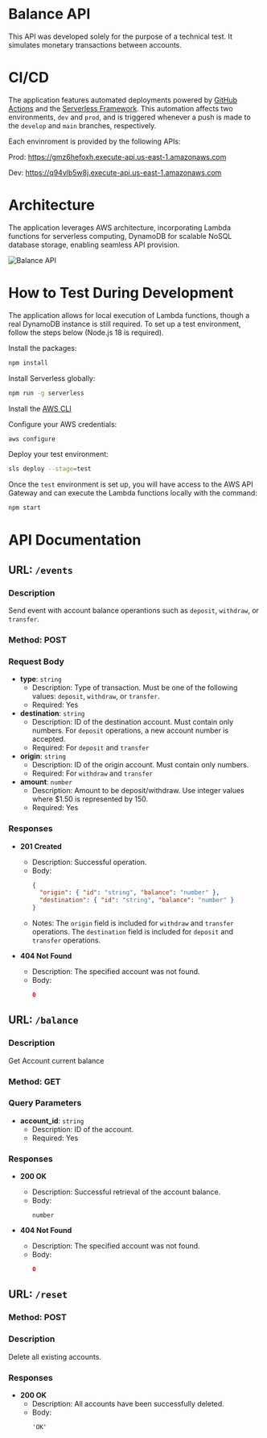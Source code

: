 # Balance API
This API was developed solely for the purpose of a technical test. It simulates monetary transactions between accounts.

# CI/CD
The application features automated deployments powered by [GitHub Actions](https://docs.github.com/pt/actions) and the [Serverless Framework](https://www.serverless.com/). This automation affects two environments, `dev` and `prod`, and is triggered whenever a push is made to the `develop` and `main` branches, respectively.

Each envinroment is provided by the following APIs:

Prod: https://gmz6hefoxh.execute-api.us-east-1.amazonaws.com

Dev: https://q94vlb5w8j.execute-api.us-east-1.amazonaws.com

# Architecture

The application leverages AWS architecture, incorporating Lambda functions for serverless computing, DynamoDB for scalable NoSQL database storage, enabling seamless API provision.

![Balance API](https://github.com/RafaelJuliano/balance-api/assets/67478757/efa04588-c3e8-47dd-988c-fb664d30f9d8)


# How to Test During Development

The application allows for local execution of Lambda functions, though a real DynamoDB instance is still required. To set up a test environment, follow the steps below (Node.js 18 is required).

Install the packages:
```bash
npm install
```

Install Serverless globally:
```bash
npm run -g serverless
```

Install the [AWS CLI](https://docs.aws.amazon.com/cli/latest/userguide/getting-started-install.html)

Configure your AWS credentials:
```bash
aws configure
```

Deploy your test environment:
```bash
sls deploy --stage=test
```

Once the `test` environment is set up, you will have access to the AWS API Gateway and can execute the Lambda functions locally with the command:
```bash
npm start
```

# API Documentation

## URL: `/events`

### Description
Send event with account balance operantions such as `deposit`, `withdraw`, or `transfer`.

### Method: POST

### Request Body

- **type**: `string`
  - Description: Type of transaction. Must be one of the following values: `deposit`, `withdraw`, or `transfer`.
  - Required: Yes
- **destination**: `string`
  - Description: ID of the destination account. Must contain only numbers. For `deposit` operations, a new account number is accepted.
  - Required: For `deposit` and `transfer`
- **origin**: `string`
  - Description: ID of the origin account. Must contain only numbers.
  - Required: For `withdraw` and `transfer`
- **amount**: `number`
  - Description: Amount to be deposit/withdraw. Use integer values where $1.50 is represented by 150.
  - Required: Yes

### Responses

- **201 Created**
  - Description: Successful operation.
  - Body: 
    ```json
    {
      "origin": { "id": "string", "balance": "number" },
      "destination": { "id": "string", "balance": "number" }
    }
    ```
  - Notes: The `origin` field is included for `withdraw` and `transfer` operations. The `destination` field is included for `deposit` and `transfer` operations.

- **404 Not Found**
  - Description: The specified account was not found.
  - Body: 
    ```json
    0
    ```

## URL: `/balance`

### Description
Get Account current balance

### Method: GET

### Query Parameters

- **account_id**: `string`
  - Description: ID of the account.
  - Required: Yes

### Responses

- **200 OK**
  - Description: Successful retrieval of the account balance.
  - Body: 
    ```
    number
    ```

- **404 Not Found**
  - Description: The specified account was not found.
  - Body: 
    ```json
    0
    ```

## URL: `/reset`

### Method: POST

### Description

Delete all existing accounts.

### Responses

- **200 OK**
  - Description: All accounts have been successfully deleted.
  - Body: 
    ```
    'OK'
    ```
